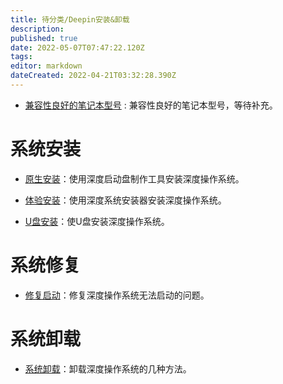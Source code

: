 ```yaml
---
title: 待分类/Deepin安装&卸载
description: 
published: true
date: 2022-05-07T07:47:22.120Z
tags: 
editor: markdown
dateCreated: 2022-04-21T03:32:28.390Z
---
```


* [兼容性良好的笔记本型号](https://wiki.deepin.org/index.php?title=%E5%85%BC%E5%AE%B9%E6%80%A7%E8%89%AF%E5%A5%BD%E7%9A%84%E7%AC%94%E8%AE%B0%E6%9C%AC%E5%9E%8B%E5%8F%B7) : 兼容性良好的笔记本型号，等待补充。

# 系统安装

* [原生安装](原生安装)：使用深度启动盘制作工具安装深度操作系统。

* [体验安装](体验安装)：使用深度系统安装器安装深度操作系统。

* [U盘安装](U盘安装)：使U盘安装深度操作系统。

# 系统修复

* [修复启动](修复启动)：修复深度操作系统无法启动的问题。

# 系统卸载

* [系统卸载](修复启动)：卸载深度操作系统的几种方法。
